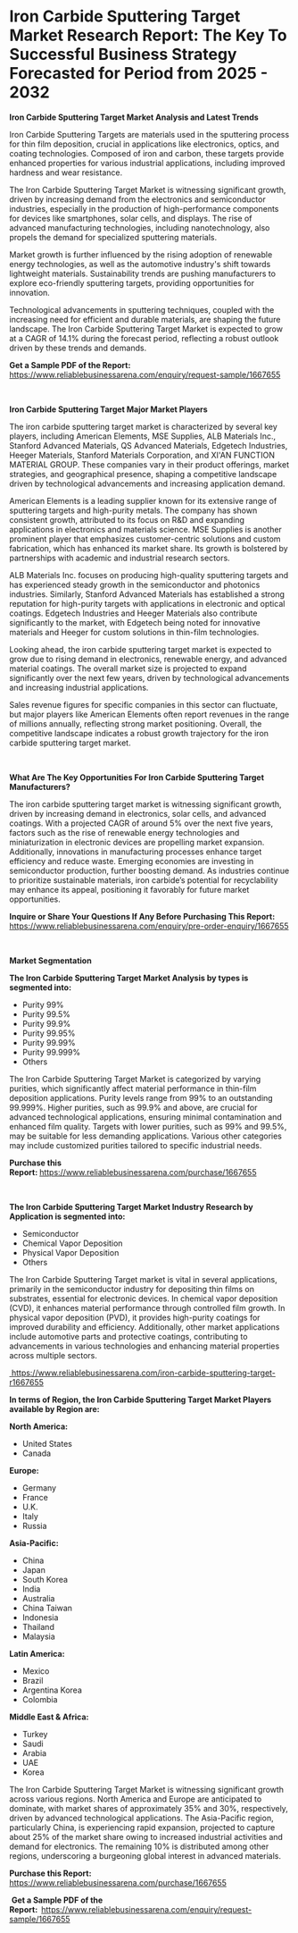 <p><h1>Iron Carbide Sputtering Target Market Research Report: The Key To Successful Business Strategy Forecasted for Period from 2025 - 2032</h1></p><p><strong>Iron Carbide Sputtering Target Market Analysis and Latest Trends</strong></p>
<p><p>Iron Carbide Sputtering Targets are materials used in the sputtering process for thin film deposition, crucial in applications like electronics, optics, and coating technologies. Composed of iron and carbon, these targets provide enhanced properties for various industrial applications, including improved hardness and wear resistance. </p><p>The Iron Carbide Sputtering Target Market is witnessing significant growth, driven by increasing demand from the electronics and semiconductor industries, especially in the production of high-performance components for devices like smartphones, solar cells, and displays. The rise of advanced manufacturing technologies, including nanotechnology, also propels the demand for specialized sputtering materials. </p><p>Market growth is further influenced by the rising adoption of renewable energy technologies, as well as the automotive industry's shift towards lightweight materials. Sustainability trends are pushing manufacturers to explore eco-friendly sputtering targets, providing opportunities for innovation. </p><p>Technological advancements in sputtering techniques, coupled with the increasing need for efficient and durable materials, are shaping the future landscape. The Iron Carbide Sputtering Target Market is expected to grow at a CAGR of 14.1% during the forecast period, reflecting a robust outlook driven by these trends and demands.</p></p>
<p><strong>Get a Sample PDF of the Report:&nbsp;</strong> <a href="https://www.reliablebusinessarena.com/enquiry/request-sample/1667655?utm_campaign=3433&utm_medium=2&utm_source=Github&utm_content=ia&utm_term=18042025&utm_id=iron-carbide-sputtering-target">https://www.reliablebusinessarena.com/enquiry/request-sample/1667655</a></p>
<p>&nbsp;</p>
<p><strong>Iron Carbide Sputtering Target Major Market Players</strong></p>
<p><p>The iron carbide sputtering target market is characterized by several key players, including American Elements, MSE Supplies, ALB Materials Inc., Stanford Advanced Materials, QS Advanced Materials, Edgetech Industries, Heeger Materials, Stanford Materials Corporation, and XI'AN FUNCTION MATERIAL GROUP. These companies vary in their product offerings, market strategies, and geographical presence, shaping a competitive landscape driven by technological advancements and increasing application demand.</p><p>American Elements is a leading supplier known for its extensive range of sputtering targets and high-purity metals. The company has shown consistent growth, attributed to its focus on R&D and expanding applications in electronics and materials science. MSE Supplies is another prominent player that emphasizes customer-centric solutions and custom fabrication, which has enhanced its market share. Its growth is bolstered by partnerships with academic and industrial research sectors.</p><p>ALB Materials Inc. focuses on producing high-quality sputtering targets and has experienced steady growth in the semiconductor and photonics industries. Similarly, Stanford Advanced Materials has established a strong reputation for high-purity targets with applications in electronic and optical coatings. Edgetech Industries and Heeger Materials also contribute significantly to the market, with Edgetech being noted for innovative materials and Heeger for custom solutions in thin-film technologies.</p><p>Looking ahead, the iron carbide sputtering target market is expected to grow due to rising demand in electronics, renewable energy, and advanced material coatings. The overall market size is projected to expand significantly over the next few years, driven by technological advancements and increasing industrial applications.</p><p>Sales revenue figures for specific companies in this sector can fluctuate, but major players like American Elements often report revenues in the range of millions annually, reflecting strong market positioning. Overall, the competitive landscape indicates a robust growth trajectory for the iron carbide sputtering target market.</p></p>
<p>&nbsp;</p>
<p><strong>What Are The Key Opportunities For Iron Carbide Sputtering Target Manufacturers?</strong></p>
<p><p>The iron carbide sputtering target market is witnessing significant growth, driven by increasing demand in electronics, solar cells, and advanced coatings. With a projected CAGR of around 5% over the next five years, factors such as the rise of renewable energy technologies and miniaturization in electronic devices are propelling market expansion. Additionally, innovations in manufacturing processes enhance target efficiency and reduce waste. Emerging economies are investing in semiconductor production, further boosting demand. As industries continue to prioritize sustainable materials, iron carbide’s potential for recyclability may enhance its appeal, positioning it favorably for future market opportunities.</p></p>
<p><strong>Inquire or Share Your Questions If Any Before Purchasing This Report:</strong> <a href="https://www.reliablebusinessarena.com/enquiry/pre-order-enquiry/1667655?utm_campaign=3433&utm_medium=2&utm_source=Github&utm_content=ia&utm_term=18042025&utm_id=iron-carbide-sputtering-target">https://www.reliablebusinessarena.com/enquiry/pre-order-enquiry/1667655</a></p>
<p>&nbsp;</p>
<p><strong>Market Segmentation</strong></p>
<p><strong>The Iron Carbide Sputtering Target Market Analysis by types is segmented into:</strong></p>
<p><ul><li>Purity 99%</li><li>Purity 99.5%</li><li>Purity 99.9%</li><li>Purity 99.95%</li><li>Purity 99.99%</li><li>Purity 99.999%</li><li>Others</li></ul></p>
<p><p>The Iron Carbide Sputtering Target Market is categorized by varying purities, which significantly affect material performance in thin-film deposition applications. Purity levels range from 99% to an outstanding 99.999%. Higher purities, such as 99.9% and above, are crucial for advanced technological applications, ensuring minimal contamination and enhanced film quality. Targets with lower purities, such as 99% and 99.5%, may be suitable for less demanding applications. Various other categories may include customized purities tailored to specific industrial needs.</p></p>
<p><strong>Purchase this Report:&nbsp;</strong><a href="https://www.reliablebusinessarena.com/purchase/1667655?utm_campaign=3433&utm_medium=2&utm_source=Github&utm_content=ia&utm_term=18042025&utm_id=iron-carbide-sputtering-target">https://www.reliablebusinessarena.com/purchase/1667655</a></p>
<p>&nbsp;</p>
<p><strong>The Iron Carbide Sputtering Target Market Industry Research by Application is segmented into:</strong></p>
<p><ul><li>Semiconductor</li><li>Chemical Vapor Deposition</li><li>Physical Vapor Deposition</li><li>Others</li></ul></p>
<p><p>The Iron Carbide Sputtering Target market is vital in several applications, primarily in the semiconductor industry for depositing thin films on substrates, essential for electronic devices. In chemical vapor deposition (CVD), it enhances material performance through controlled film growth. In physical vapor deposition (PVD), it provides high-purity coatings for improved durability and efficiency. Additionally, other market applications include automotive parts and protective coatings, contributing to advancements in various technologies and enhancing material properties across multiple sectors.</p></p>
<p><a href="https://www.reliablebusinessarena.com/iron-carbide-sputtering-target-r1667655?utm_campaign=3433&utm_medium=2&utm_source=Github&utm_content=ia&utm_term=18042025&utm_id=iron-carbide-sputtering-target">&nbsp;https://www.reliablebusinessarena.com/iron-carbide-sputtering-target-r1667655</a></p>
<p><strong>In terms of Region, the Iron Carbide Sputtering Target Market Players available by Region are:</strong></p>
<p>
    <p> <strong> North America: </strong>
        <ul>
            <li>United States</li>
            <li>Canada</li>
        </ul>
        </p> 
    <p> <strong> Europe: </strong>
        <ul>
            <li>Germany</li>
            <li>France</li>
            <li>U.K.</li>
            <li>Italy</li>
            <li>Russia</li>
        </ul>
        </p> 
    <p> <strong> Asia-Pacific: </strong>
        <ul>
            <li>China</li>
            <li>Japan</li>
            <li>South Korea</li>
            <li>India</li>
            <li>Australia</li>
            <li>China Taiwan</li>
            <li>Indonesia</li>
            <li>Thailand</li>
            <li>Malaysia</li>
        </ul>
        </p> 
    <p> <strong> Latin America: </strong>
        <ul>
            <li>Mexico</li>
            <li>Brazil</li>
            <li>Argentina Korea</li>
            <li>Colombia</li>
        </ul>
        </p> 
    <p> <strong> Middle East & Africa: </strong>
        <ul>
            <li>Turkey</li>
            <li>Saudi</li>
            <li>Arabia</li>
            <li>UAE</li>
            <li>Korea</li>
        </ul>
    </p>
    </p>
<p><p>The Iron Carbide Sputtering Target Market is witnessing significant growth across various regions. North America and Europe are anticipated to dominate, with market shares of approximately 35% and 30%, respectively, driven by advanced technological applications. The Asia-Pacific region, particularly China, is experiencing rapid expansion, projected to capture about 25% of the market share owing to increased industrial activities and demand for electronics. The remaining 10% is distributed among other regions, underscoring a burgeoning global interest in advanced materials.</p></p>
<p><strong>Purchase this Report: </strong><a href="https://www.reliablebusinessarena.com/purchase/1667655?utm_campaign=3433&utm_medium=2&utm_source=Github&utm_content=ia&utm_term=18042025&utm_id=iron-carbide-sputtering-target">https://www.reliablebusinessarena.com/purchase/1667655</a></p>
<p>&nbsp;<strong>Get a Sample PDF of the Report:&nbsp;&nbsp;</strong><a href="https://www.reliablebusinessarena.com/enquiry/request-sample/1667655?utm_campaign=3433&utm_medium=2&utm_source=Github&utm_content=ia&utm_term=18042025&utm_id=iron-carbide-sputtering-target">https://www.reliablebusinessarena.com/enquiry/request-sample/1667655</a></p>
<p><strong></strong></p>
<p><p></p><p></p><p></p></p>
